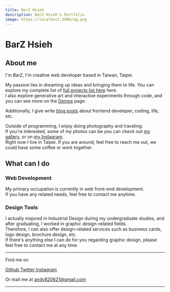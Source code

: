 ```yaml
---
title: BarZ Hsieh
description: BarZ Hsieh's Portfolio
image: https://localhost:3000/og.png
---
```


# BarZ Hsieh

## About me

I'm BarZ, I'm creative web developer based in Taiwan, Taipei.

My passion lies in dreaming up ideas and bringing them to life. You can explore my complete list of [full projects list here](/projects) here.<br>
I also explore generative art and interactive experiments through code, and you can see more on the [Demos](/demos) page.

Additionally, I give write [blog posts](/posts) about frontend developer, coding, life, etc.<br>

Outside of programming, I enjoy doing photography and traveling.<br>
If you're interested, some of my photos can be you can check out [my gallery](/gallery), or on [my Instagram](https://www.instagram.com/andy820621).<br>
Right now I live in Taipei. If you are around, feel free to reach me out, we could have some coffee or work together.

## What can I do

### Web Development

My primary occupation is currently in web front-end development.<br>
If you have any related needs, feel free to contact me anytime.

 <p flex="~ gap-3 wrap" class="mt--2!">
  <Icon name="vscode-icons:file-type-html" size="24"></Icon>
  <Icon name="vscode-icons:file-type-css" size="24"></Icon>
  <Icon name="skill-icons:javascript" size="24"></Icon>
  <Icon name="logos:typescript-icon" size="24"></Icon>
  <Icon name="logos:sass" size="24"></Icon>
  <Icon name="logos:tailwindcss-icon" size="24"></Icon>
  <Icon name="vscode-icons:file-type-unocss" size="24"></Icon>
  <Icon name="logos:bootstrap" size="24"></Icon>
  <Icon name="vscode-icons:file-type-quasar" size="24"></Icon>
  <Icon name="devicon:jquery" size="24"></Icon>
  <Icon name="logos:vue" size="24"></Icon>
  <Icon name="logos:nuxt-icon" size="24"></Icon>
  <Icon name="logos:pinia" size="24"></Icon>
  <Icon name="logos:git-icon" size="24"></Icon>
  <Icon name="mdi:github" size="24"></Icon>
  <Icon name="logos:nodejs-icon" size="24"></Icon>
  <Icon name="logos:php" size="24"></Icon>
  <Icon name="logos:laravel" size="24"></Icon>
  <Icon name="logos:mongodb-icon" size="24"></Icon>
  <Icon name="logos:supabase-icon" size="24"></Icon>
  <Icon name="logos:vitejs" size="24"></Icon>
  <Icon name="logos:webpack" size="24"></Icon>
  <Icon name="logos:mysql" size="24"></Icon>
  <Icon name="logos:xampp" size="24"></Icon>
  <Icon name="logos:firebase" size="24"></Icon>
  <Icon name="tabler:brand-threejs" size="24"></Icon>
  <Icon name="simple-icons:aframe" size="24"></Icon>
</p>

### Design Tools

I actually majored in Industrial Design during my undergraduate studies, and after graduating, I worked in graphic design-related fields.<br>
Therefore, I can also offer design-related services such as business cards, logo design, brochure design, etc.<br>
If there's anything else I can do for you regarding graphic design, please feel free to contact me at any time.

<p flex="~ gap-3 wrap" class="mt--2!">
  <Icon name="devicon:vscode" size="24"></Icon>
  <Icon name="skill-icons:photoshop" size="24"></Icon>
  <Icon name="skill-icons:illustrator" size="24"></Icon>
  <Icon name="skill-icons:xd" size="24"></Icon>
  <Icon name="skill-icons:premiere" size="24"></Icon>
  <Icon name="skill-icons:aftereffects" size="24"></Icon>
  <Icon name="logos:adobe-lightroom" size="24"></Icon>
  <Icon name="logos:figma" size="24"></Icon>
  <Icon name="skill-icons:autocad-light" size="24"></Icon>
  <Icon name="simple-icons:cinema4d" size="24"></Icon>
</p>

<div flex-auto></div>

---

Find me on

<p flex="~ gap-3 wrap" class="mt--2!">
  <a href="https://github.com/andy820621" target="_blank" space-x-1 flex="~ items-center">
    <Icon op75 name="i-simple-icons-github"></Icon>
    <span>Github</span>
  </a>
  <a href="https://www.twitter.com/BarZ3064" target="_blank" space-x-1 flex="~ items-center">
    <Icon op75 name="i-ri-twitter-x-fill"></Icon>
    <span>Twitter</span>
  </a>
  <a href="https://www.instagram.com/andy820621" target="_blank" space-x-1 flex="~ items-center">
    <Icon op75 name="i-simple-icons-instagram"></Icon>
    <span>Instagram</span>
  </a>
</p>

Or mail me at <a href="mailto:andy820621@gmail.com">andy820621@gmail.com</a>

---
